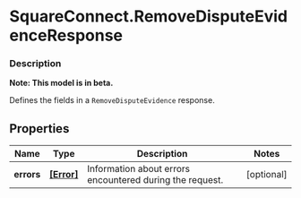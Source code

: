 # SquareConnect.RemoveDisputeEvidenceResponse

### Description
**Note: This model is in beta.**

Defines the fields in a `RemoveDisputeEvidence` response.

## Properties
Name | Type | Description | Notes
------------ | ------------- | ------------- | -------------
**errors** | [**[Error]**](Error.md) | Information about errors encountered during the request. | [optional] 


